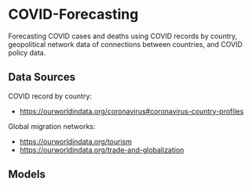 # COVID-Forecasting
Forecasting COVID cases and deaths using COVID records by country, geopolitical network data of connections between countries, and COVID policy data.

## Data Sources

COVID record by country:
- https://ourworldindata.org/coronavirus#coronavirus-country-profiles

Global migration networks:
- https://ourworldindata.org/tourism
- https://ourworldindata.org/trade-and-globalization


## Models
